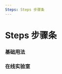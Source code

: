 ```yaml
---
Steps: Steps 步骤条
---
```

# Steps 步骤条

### 基础用法

<ClientOnly>
<block-steps-demo blockName="defaultSteps"/>
</ClientOnly>

### 在线实验室
<ClientOnly>
<ams-config name="steps" type="block"/>
</ClientOnly>
